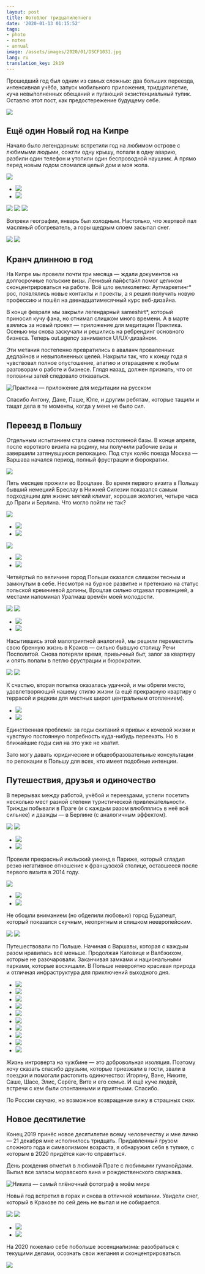 ```yaml
---
layout: post
title: Фотоблог тридцатилетнего
date: '2020-01-13 01:15:52'
tags:
- photo
- notes
- annual
image: /assets/images/2020/01/DSCF1031.jpg
lang: ru
translation_key: 2k19
---
```


Прошедший год был одним из самых сложных: два больших переезда, интенсивная учёба, запуск мобильного приложения, тридцатилетие, куча невыполненных обещаний и пугающий экзистенциальный тупик. Оставлю этот пост, как предостережение будущему себе.

![](/assets/images/2020/01/DSCF1031.jpg)

## Ещё один Новый год на Кипре

Начало было легендарным: встретили год на любимом острове с любимыми людьми, сожгли одну крышу, попали в одну аварию, разбили один телефон и утопили один беспроводной наушник. А прямо перед новым годом сломался целый дом и моя жопа.

![](/assets/images/2020/01/DSCF7503.jpg)
- ![](/assets/images/2020/01/DSCF7663.jpg)
- ![](/assets/images/2020/01/DSCF8621.jpg)

![](/assets/images/2020/01/DSCF8662.jpg)
![](/assets/images/2020/01/DSCF8558.jpg)
![](/assets/images/2020/01/DSCF8076.jpg)

Вопреки географии, январь был холодным. Настолько, что жертвой пал масляный обогреватель, а горы щедрым слоем засыпал снег.

![](/assets/images/2020/01/DSCF7466.jpg)
![](/assets/images/2020/01/DSCF7984.jpg)

## Кранч длинною в год

На Кипре мы провели почти три месяца — ждали документов на долгосрочные польские визы. Ленивый лайфстайл помог целиком сконцентрироваться на работе. Всё шло великолепно: Аутмаркетинг\* рос, появлялись новые контакты и проекты, а я решил получить новую профессию и пошёл на двенадцатимесячный курс веб-дизайна.

В конце февраля мы закрыли легендарный sameshirt\*, который приносил кучу фана, но отнимал слишком много времени. А в марте взялись за новый проект — приложение для медитации Практика. Осенью мы снова заскучали и решились на ребрендинг основного бизнеса. Теперь out.agency занимается UI/UX-дизайном.

Эти метания постепенно превратились в аваланч проваленных дедлайнов и невыполненных целей. Накрыли так, что к концу года я чувствовал полное опустошение, апатию и отвращение к любым разговорам о работе и бизнесе. Глядя назад, должен признать, что от половины затей следовало отказаться.

![Практика — приложение для медитации на русском](/assets/images/2020/01/DSCF0440.jpg)

Спасибо Антону, Дане, Паше, Юле, и другим ребятам, которые тащили и тащат дела в те моменты, когда у меня не было сил.

## Переезд в Польшу

Отдельным испытанием стала смена постоянной базы. В конце апреля, после короткого визита на родину, мы получили рабочие визы и завершили затянувшуюся релокацию. Под стук колёс поезда Москва — Варшава начался период, полный фрустрации и бюрократии.

![](/assets/images/2020/01/DSCF9168.jpg)

Пять месяцев прожили во Вроцлаве. Во время первого визита в Польшу бывший немецкий Бреслау в Нижней Силезии показался самым подходящим для жизни: мягкий климат, хорошая экология, четыре часа до Праги и Берлина. Что могло пойти не так?

![](/assets/images/2020/01/DSCF9331.jpg)
- ![](/assets/images/2020/01/DSCF9409.jpg)
- ![](/assets/images/2020/01/DSCF8893.jpg)

![](/assets/images/2020/01/DSCF9086.jpg)
- ![](/assets/images/2020/01/DSCF9243.jpg)
- ![](/assets/images/2020/01/DSCF0245.jpg)

Четвёртый по величине город Польши оказался слишком тесным и замкнутым в себе. Несмотря на бурное развитие и претензию на статус польской кремниевой долины, Вроцлав сильно отдавал провинцией, а местами напоминал Уралмаш времён моей молодости.

![](/assets/images/2020/01/DSCF9049.jpg)
![](/assets/images/2020/01/DSCF9278.jpg)
- ![](/assets/images/2020/01/DSCF9233.jpg)
- ![](/assets/images/2020/01/DSCF0207.jpg)

Насытившись этой малоприятной аналогией, мы решили переместить свою бренную жизнь в Краков — сильно бывшую столицу Речи Посполитой. Снова потеряли время, привычный быт, залог за квартиру и опять попали в петлю фрустрации и бюрократии.

![](/assets/images/2020/01/DSCF1488.jpg)
![](/assets/images/2020/01/DSCF1071.jpg)

К счастью, вторая попытка оказалась удачной, и мы обрели место, удовлетворяющий нашему стилю жизни (а ещё прекрасную квартиру с террасой и редким для местных широт центральным отоплением).

- ![](/assets/images/2020/01/DSCF0843.jpg)
- ![](/assets/images/2020/01/DSCF1126.jpg)

Единственная проблема: за годы скитаний я привык к кочевой жизни и чувствую постоянную потребность куда-нибудь переехать. Но в ближайшие годы сил на это уже не хватит.

Зато могу давать юридические и общеобразовательные консультации по релокации в Польшу для всех, кто имеет подобные интенции.

## Путешествия, друзья и одиночество

В перерывах между работой, учёбой и переездами, успели посетить несколько мест разной степени туристической привлекательности. Трижды побывали в Праге (и с каждым разом влюблялись в неё всё сильнее) и дважды — в Берлине (с аналогичным эффектом).

![](/assets/images/2020/01/DSCF8977.jpg)
![](/assets/images/2020/01/DSCF9873.jpg)
- ![](/assets/images/2020/01/DSCF8979.jpg)
- ![](/assets/images/2020/01/DSCF8983.jpg)

Провели прекрасный июльский уикенд в Париже, который сгладил резко негативное отношение к французской столице, оставшееся после первого визита в 2014 году.

![](/assets/images/2020/01/DSCF9635.jpg)
- ![](/assets/images/2020/01/DSCF9567.jpg)
- ![](/assets/images/2020/01/DSCF9651.jpg)

Не обошли вниманием (но обделили любовью) город Будапешт, который показался скучным, неопрятным и слишком неевропейским.

![](/assets/images/2020/01/DSCF0736.jpg)
![](/assets/images/2020/01/DSCF0634.jpg)

Путешествовали по Польше. Начиная с Варшавы, которая с каждым разом нравилась всё меньше. Продолжая Катовице и Валбжихом, которые не разочаровали. Заканчивая замками и национальными парками, которые восхищали. В Польше невероятно красивая природа и отличная инфраструктура для приключений выходного дня.

- ![](/assets/images/2020/01/DSCF0353.jpg)
- ![](/assets/images/2020/01/DSCF0361.jpg)
- ![](/assets/images/2020/01/DSCF9863.jpg)
- ![](/assets/images/2020/01/DSCF9153.jpg)
- ![](/assets/images/2020/01/DSCF9161.jpg)
- ![](/assets/images/2020/01/DSCF9821.jpg)
- ![](/assets/images/2020/01/DSCF1472.jpg)
- ![](/assets/images/2020/01/DSCF1483.jpg)
- ![](/assets/images/2020/01/DSCF9739.jpg)
- ![](/assets/images/2020/01/DSCF9767.jpg)

Жизнь интроверта на чужбине — это добровольная изоляция. Поэтому хочу сказать спасибо друзьям, которые приезжали в гости, звали в поездки и помогали растопить одиночество: Игоряну, Ване, Никите, Саше, Шасе, Элис, Серёге, Вите и его семье. И ещё куче людей, встречи с кем были спонтанными и приятными. Спасибо.

По России скучаю, но возможное возвращение вижу в страшных снах.

## Новое десятилетие

Конец 2019 принёс новое десятилетие всему человечеству и мне лично — 21 декабря мне исполнилось тридцать. Придавленный грузом сложного года и символизмом возраста, я обнаружил себя в тупике, с которым в 2020 придётся как-то справиться.

День рождения отметил в любимой Праге с любимыми гуманойдами. Выпил все запасы моравского вина и рождественского сваржака.

![Никита — самый плёночный фотограф в моём мире](/assets/images/2020/01/file_00005.jpg)

Новый год встретил в горах и снова в отличной компании. Увидели снег, который в Кракове по сей день не выпал и не собирается.

![](/assets/images/2020/01/DSCF1288.jpg)
![](/assets/images/2020/01/DSCF1368.jpg)
- ![](/assets/images/2020/01/DSCF1388.jpg)
- ![](/assets/images/2020/01/DSCF1275.jpg)

На 2020 пожелаю себе побольше эссенциализма: разобраться с текущими делами, осознать свои желания и сконцентрироваться.

![](/assets/images/2020/01/DSCF1356.jpg)
